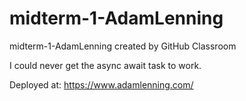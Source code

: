 # midterm-1-AdamLenning
midterm-1-AdamLenning created by GitHub Classroom

I could never get the async await task to work.

Deployed at: https://www.adamlenning.com/
